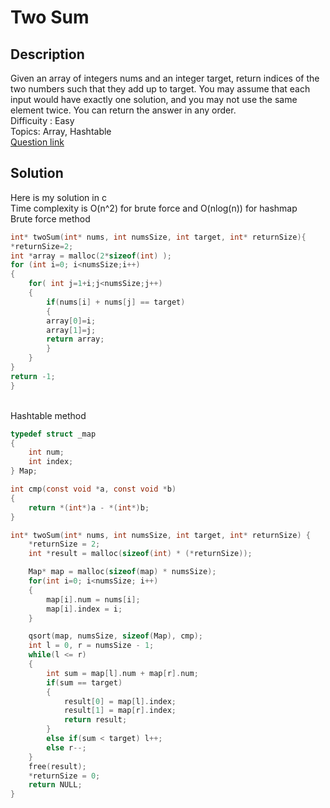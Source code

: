 # Two Sum

## Description
Given an array of integers nums and an integer target, return indices of the two numbers such that they add up to target.
You may assume that each input would have exactly one solution, and you may not use the same element twice.
You can return the answer in any order.
<br>Difficuity : Easy
<br>Topics: Array, Hashtable
<br>[Question link](https://leetcode.com/problems/two-sum/description/)
## Solution
Here is my solution in c
<br>Time complexity is O(n^2) for brute force and O(nlog(n)) for hashmap
<br>Brute force method
```C
int* twoSum(int* nums, int numsSize, int target, int* returnSize){
*returnSize=2;
int *array = malloc(2*sizeof(int) );
for (int i=0; i<numsSize;i++)
{
    for( int j=1+i;j<numsSize;j++)
    {
        if(nums[i] + nums[j] == target)
        {
        array[0]=i;
        array[1]=j;
        return array;
        }
    }   
}
return -1;
}
```
<br>Hashtable method
```C
typedef struct _map
{
    int num;
    int index;
} Map;

int cmp(const void *a, const void *b)
{
    return *(int*)a - *(int*)b;
}

int* twoSum(int* nums, int numsSize, int target, int* returnSize) {
    *returnSize = 2;
    int *result = malloc(sizeof(int) * (*returnSize));

    Map* map = malloc(sizeof(map) * numsSize);
    for(int i=0; i<numsSize; i++)
    {
        map[i].num = nums[i];
        map[i].index = i;
    }

    qsort(map, numsSize, sizeof(Map), cmp);
    int l = 0, r = numsSize - 1;
    while(l <= r)
    {
        int sum = map[l].num + map[r].num;
        if(sum == target)
        {
            result[0] = map[l].index;
            result[1] = map[r].index;
            return result;
        } 
        else if(sum < target) l++;
        else r--;
    }
    free(result);
    *returnSize = 0;
    return NULL;
}
```
